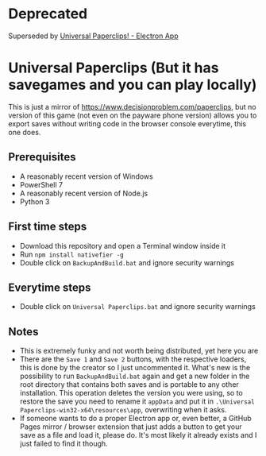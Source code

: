 # Deprecated
Superseded by [Universal Paperclips! - Electron App](https://github.com/Alex313031/univeral-paperclips-electron)

# Universal Paperclips (But it has savegames and you can play locally)
This is just a mirror of https://www.decisionproblem.com/paperclips, but no version of this game (not even on the payware phone version) allows you to export saves without writing code in the browser console everytime, this one does.

## Prerequisites
- A reasonably recent version of Windows
- PowerShell 7
- A reasonably recent version of Node.js
- Python 3

## First time steps
- Download this repository and open a Terminal window inside it
- Run `npm install nativefier -g`
- Double click on `BackupAndBuild.bat` and ignore security warnings

## Everytime steps
- Double click on `Universal Paperclips.bat` and ignore security warnings

## Notes
- This is extremely funky and not worth being distributed, yet here you are
- There are the `Save 1` and `Save 2` buttons, with the respective loaders, this is done by the creator so I just uncommented it. What's new is the possibility to run `BackupAndBuild.bat` again and get a new folder in the root directory that contains both saves and is portable to any other installation. This operation deletes the version you were using, so to restore the save you need to rename it `appData` and put it in `.\Universal Paperclips-win32-x64\resources\app`, overwriting when it asks.
- If someone wants to do a proper Electron app or, even better, a GitHub Pages mirror / browser extension that just adds a button to get your save as a file and load it, please do. It's most likely it already exists and I just failed to find it though.
